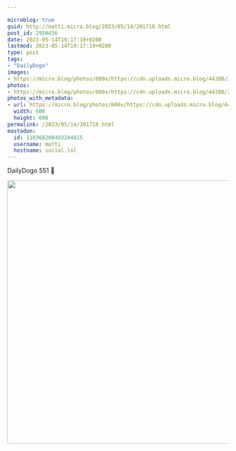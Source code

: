 ```yaml
---

microblog: true
guid: http://matti.micro.blog/2023/05/14/201718.html
post_id: 2950456
date: 2023-05-14T19:17:18+0200
lastmod: 2023-05-14T19:17:19+0200
type: post
tags:
- "DailyDogo"
images:
- https://micro.blog/photos/600x/https://cdn.uploads.micro.blog/44388/2023/568d63fc8a.jpg
photos:
- https://micro.blog/photos/600x/https://cdn.uploads.micro.blog/44388/2023/568d63fc8a.jpg
photos_with_metadata:
- url: https://micro.blog/photos/600x/https://cdn.uploads.micro.blog/44388/2023/568d63fc8a.jpg
  width: 600
  height: 600
permalink: /2023/05/14/201718.html
mastodon:
  id: 110368208493244015
  username: matti
  hostname: social.lol
---
```

DailyDogo 551 🐶

<img src="/media/uploads/2023/568d63fc8a.jpg" width="600" height="600" alt="" />
